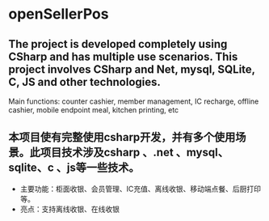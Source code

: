 # openSellerPos
## The project is developed completely using CSharp and has multiple use scenarios. This project involves CSharp and Net, mysql, SQLite, C, JS and other technologies. 
Main functions: counter cashier, member management, IC recharge, offline cashier, mobile endpoint meal, kitchen printing, etc
## 本项目使有完整使用csharp开发，并有多个使用场景。此项目技术涉及csharp 、.net 、mysql、sqlite、c 、js等一些技术。
* 主要功能：柜面收银、会员管理、IC充值、离线收银、移动端点餐、后厨打印等。
* 亮点：支持离线收银、在线收银
